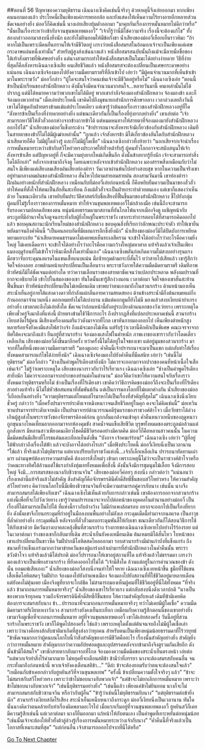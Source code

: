 ##ตอนที่ 56 ปัญหาของความยุติธรรม
เฉินฉางเซิงคิดเช่นนี้จริงๆ ด้วยเหตุนี้จึงเอ่ยออกมา หากเพียงคนนอกมองแล้ว ประโยคนี้เป็นเพียงแค่การหยอกล้อ และยังแสดงให้เห็นความไร้ยางอายอีกหลายส่วน ชัดเจนอย่างยิ่ง ม่ออวี่ก็คิดเช่นนี้ นางเอ่ยเสียงทุ้มต่ำออกมา “มาคุยกันเรื่องการหมั้นหมายไม่ดีกว่าหรือ”
“นั่นเป็นเรื่องระหว่างข้ากับจวนขุนพลเทพตงอวี้”
“เจ้าก็รู้ว่านี่มิใช่ความจริง เรื่องนี้จะต้องแก้ไข”
ทั้งสองกล่าวออกมาสงบนิ่งยิ่งนัก และยังไม่ยินยอมให้มีข้อกังขา
น้ำเสียงของม่ออวี่เยือกเย็นราวหิมะ “ถ้าหากไม่เป็นเพราะมีคนยืนกรานให้เจ้ามีชีวิตอยู่ เกรงว่าหนังสือสมรสในอ้อมอกเจ้าจะเป็นเพียงแค่เศษกระดาษแผ่นหนึ่งเท่านั้น”
สำหรับผู้สูงส่งเช่นนางแล้ว หนังสือสมรสฉบับนั้นถึงแม้จะมีลายมือชื่อของใต้เท้าสังฆราชที่พิเศษอย่างยิ่ง แต่นางสามารถทำให้หนังสือสมรสเป็นโมฆะได้อย่างง่ายดาย วิธีที่ง่ายที่สุดก็คือสังหารเฉินฉางเซิงเสีย คนเสียชีวิตแล้ว หนังสือสมรสจะต้องเปลี่ยนเป็นเศษกระดาษอย่างแน่นอน
เฉินฉางเซิงจ้องมองไปยังความมืดยามราตรีที่ลึกเข้าไป เอ่ยว่า “มีผู้คนจำนวนมากที่เห็นข้าเข้ามาในพระราชวัง”
ม่ออวี่กล่าว “ผู้ใดจะสนใจว่าคนเช่นเจ้าจะมีชีวิตอยู่หรือไม่”
เฉินฉางเซิงเอ่ย “ตอนนี้ข้าเป็นนักเรียนของสำนักฝึกหลวง ดังนั้นจึงมีคนจำนวนมากสนใจ...หลายวันมานี้ คนเหล่านั้นไม่ได้ปรากฏ แต่มิได้หมายความว่าพวกเขาไม่ได้มีอยู่ พวกเขากำลังจ้องมองสำนักฝึกหลวง จ้องมองข้า และก็จ้องมองพวกท่าน”
เมื่อเอ่ยประโยคนี้ เขาคิดไปถึงมุขนายกสำนักการศึกษากลาง
เวลาล่วงเลยถึงวันนี้ เขาไม่ได้พูดกับฝ่ายตรงข้ามแม้แต่ประโยคเดียว แต่เขารู้ว่าต้นตอเรื่องราวของสำนักฝึกหลวงอยู่ที่ใด
“สังหารข้าเป็นเรื่องที่ง่ายดายอย่างยิ่ง แต่ขณะเดียวกันก็เป็นเรื่องที่ยุ่งยากอย่างยิ่ง”
เขาเอ่ยต่อ “เจ้าสามารถหาวิธีให้ลั่วลั่วออกห่างจากข้างกายข้าได้ แต่หมดหนทางให้สายตาที่จ้องมองมายังสำนักฝึกหลวงออกไปได้”
น้ำเสียงของม่ออวี่แข็งกระด้าง “ข้าปรารถนาจะสังหารเจ้ามิเกี่ยวข้องกับสำนักฝึกหลวง เดิมทีในสายตาของข้าก็ไม่ได้มีผู้เฒ่าเหล่านั้น”
“ถูกแล้ว เจ้าสังหารข้า มิได้เกี่ยวข้องอันใดกับสำนักฝึกหลวง น่าเสียดายก็คือ ไม่มีผู้ใดล่วงรู้ และก็ไม่มีผู้ใดเชื่อ”
เฉินฉางเซิงกล่าวทิ้งท้ายว่า “นอกเสียจากเจ้านำเรื่องการหมั้นหมายระหว่างข้ากับสวีโหย่วหรงประกาศให้ทั่วหล้ารับรู้ ผู้คนทั่วโลกอาจจะสนับสนุนให้เจ้าสังหารข้าเสีย แต่ปัญหาอยู่ที่ ก็จะมีความยุ่งยากใหม่เกิดขึ้นอีก ดังนั้นข้าอยากรู้ยิ่งนัก เจ้าจะสามารถทำสิ่งใดได้อีกเล่า”
หลังจากเขามาถึงจิงตู โดยเฉพาะหลังจากเข้าสำนักฝึกหลวง มองสรรพสิ่งเหมือนกับว่าไม่สนใจ มีเพียงแค่เสียงลมเสียงฝนเสียงท่องตำรา วันเวลาผ่านพ้นไปอย่างสงบสุข หากในความเป็นจริงเขาอยู่ท่ามกลางลมฝนของสำนักฝึกหลวง สั่นไหวไปตามสายลมสายฝน
สองสามวันมานี้ เขาท่องตำราฝึกฝนอย่างหนักที่สำนักฝึกหลวง เหมือนกับที่ม่ออวี่เอ่ยก่อนหน้านี้ ก็คือหยิบยืมความเป็นมาของลั่วลั่ว ทำให้คนที่ตั้งใจให้ตนเป็นภัยสั่นสะเทือน ถึงแม้ลั่วลั่วจะเป็นฝ่ายกระทำด้วยตนเอง แต่เขาก็แสดงว่าเห็นด้วย ในขณะเดียวกัน เขาหยิบยืมประวัติศาสตร์กับชื่อเสียงที่ฟื้นขึ้นมาของสำนักฝึกหลวง ชี้ไปยังกลุ่มผู้คนที่ไม่รู้เรื่องราวของการหมั้นหมาย ทำให้จวนขุนพลเทพตงอวี้ไม่กล้าลงมือ เช่นนี้ถึงจะสามารถรับรองความปลอดภัยของตน
หนุ่มน้อยธรรมดามาสถานที่อันไกลโพ้นจากเมืองจิงตู เผชิญหน้ากับตระกูลที่มีอำนาจในจิงตูจนกระทั่งกับผู้ยิ่งใหญ่ในพระราชวัง เขากระทำการตอบโต้ที่สามารถคิดออกไปแล้ว ขอบคุณสถานะนักเรียนใหม่ของสำนักฝึกหลวง ขอบคุณสิ่งที่เรียกว่าลักษณะประจำตัว ทำให้เขายืนหยัดมาจนถึงค่ำคืนนี้
“เป็นคนลอบกัดที่มีแผนการลึกซึ้งยิ่งนัก”
น้ำเสียงของม่ออวี่มิได้ปิดบังการเหยียดหยามเยาะเย้ย “น่าเสียดายคนธรรมดาไม่เคยพบเห็นทะเลสีคราม จะเข้าใจได้อย่างไรว่าอะไรคือความยิ่งใหญ่ ไม่เคยเด็ดดารา จะเข้าใจได้อย่างไรว่าอะไรคือความกว้างใหญ่มหาศาล แท้จริงแล้วเจ้าเป็นเพียงแมลงฤดูร้อนที่ไม่เข้าใจว่าหิมะคือสิ่งใดเท่านั้นเอง”
เฉินฉางเซิงพลันก่อเกิดความไม่สงบอย่างรุนแรง มือขวาจับกระดุมนอแรดในแขนเสื้อแนบแน่น มือซ้ายกุมด้ามกระบี่สั้นไว้
ทว่าสายไปเสียแล้ว
เขารู้สึกว่าจิตใจล่องลอย ภาพด้านหน้าแปรเปลี่ยนเป็นเลือนราง
พระราชวังภายใต้ความมืดมิดยามราตรี เดิมทีภาพทิวทัศน์ก็มิได้ชัดเจนแต่อย่างใด ทว่าความเลือนรางของสายตาชัดเจนว่าแปลกประหลาด
พลังลมปราณที่ยากจะอธิบายได้ เข้าไปในสมองของเขา ทันใดนั้นเขารู้สึกง่วงนอน
เวลาต่อมา จิตใจของเขาสั่นสะท้าน ฟื้นขึ้นมา
ทิวทัศน์แปรเปลี่ยนเป็นไม่เหมือนเดิม เขาพบว่าตนเองมาถึงในสวนรกร้าง ด้านหน้ามองเห็นสระน้ำเย็นอยู่ภายใต้แสงดวงดาวที่กำลังแผ่กลิ่นอายความสยดสยอง ด้านข้างสระน้ำมีกิ่งต้นเหมยแผ่กิ่งก้านออกมาจำนวนหนึ่ง ดอกเหมยยังไม่ได้เบ่งบาน แม้แต่ดอกตูมก็ยังไม่มี มองแล้วสงบเงียบน่ายำเกรงอย่างยิ่ง
เขาตกตะลึงไม่เอ่ยสิ่งใด ชัดเจนว่าก่อนหน้านี้ยังอยู่ระเบียงด้านนอกของวังเว่ยยาง เพราะเหตุใดเพียงชั่วครู่จึงมาถึงที่แห่งนี้
ฝ่ายตรงข้ามใช้วิธีการอะไร ถึงปรากฏสิ่งที่แปลกประหลาดเช่นนี้
สวนรกร้างเงียบสงัดไร้ผู้คน มีเสียงเครื่องดนตรีแว่วดังมาจากที่ไกล
เขาหันกายมองออกไป เห็นเพียงตำหนักสูงหลายร้อยจั้งยังคงมีแสงไฟสว่างจ้า ถึงแม้จะมองไม่เห็น แต่รับรู้ว่าเวลานี้คึกคักเป็นพิเศษ
คณะเจรจาจากทิศใต้คงจะมาถึงแล้ว
ยืนอยู่ที่สวนรกร้าง จ้องมองแสงไฟในตำหนัก ภาพเงาของเขาราวกับว่าโดดเดี่ยวเหลือเกิน
เสียงของม่ออวี่ดังขึ้นมาอีกครั้ง ทว่าครั้งนี้ไม่ได้อยู่ในใจของเขา แต่อยู่มุมของสวนรกร้าง มาจากที่ใดที่หนึ่งของความมืดยามราตรี “มองดูเถอะ ค่ำคืนนี้เจ้าปรารถนาจะมาเป็นแขก แต่กลับทำให้เรื่องทั้งหมดสามารถแก้ไขได้ง่ายยิ่งนัก”
เฉินฉางเซิงจ้องมองไปยังค่ำคืนที่มืดสนิท เอ่ยว่า “เช่นนี้ไม่ยุติธรรม”
ม่ออวี่กล่าว “ช่างเป็นคำพูดไร้เดียงสายิ่งนัก ไม่ควรจะออกมาจากปากของคนที่หน้าเนื้อใจเสือเช่นเจ้า”
ไม่รู้ว่าเพราะเหตุใด เสียงของนางราวกับว่าไร้เรี่ยวแรง
เฉินฉางเซิงเอ่ย “ช่างเป็นคำพูดไร้เดียงสายิ่งนัก ไม่ควรจะออกมาจากปากของท่านม่อในตำนาน”
ม่ออวี่คิดว่าเขาให้ความสนใจกับเรื่องราวทั้งหมดว่ายุติธรรมหรือไม่ ช่างเป็นเรื่องที่ไร้เดียงสา
เขาคิดว่าวิธีการคิดของม่ออวี่ถึงจะเป็นเรื่องที่ไร้เดียงสาอย่างแท้จริง
นี่ไม่ใช่หัวข้อสนทนาที่สัมพันธ์กัน แต่เป็นการมองโลกที่ไม่แตกต่างกัน
น้ำเสียงของม่ออวี่เยือกเย็นอย่างยิ่ง “ความยุติธรรมแต่ไหนแต่ไรมาหาได้เป็นเรื่องที่สำคัญที่สุดไม่”
เฉินฉางเซิงนิ่งเงียบชั่วครู่ กล่าวว่า “เมื่อครั้งปรมาจารย์ระดับเจาหมิงหนาวจนเสียชีวิตอยู่ในคุก คงจะไม่คิดเช่นนี้”
ม่อเหวินซานปรมาจารย์ระดับเจาหมิง เป็นปรมาจารย์ด้านวรรณคดีรุ่นแรกของราชวงศ์ต้าโจว เมื่อวัยชราได้ล่วงเกินผู้สูงส่งในพระราชวังของจักรพรรดิองค์ก่อน ถูกกลั่นแกล้งจนเข้าคุก ค่ำคืนหนาวเหน็บของฤดูหนาวถูกขุนนางโหดเหี้ยมลากออกมาจากห้องคุมขัง สาดน้ำจนแข็งเสียชีวิต บุรุษทั้งหมดของตระกูลม่อล้วนแต่ถูกสังหาร มีหลานสาวเพียงคนเดียวโชคดีมีชีวิตรอดอย่างมิคาดคิด
ม่ออวี่ก็คือหลานสาวคนนั้น
ในความมืดมิดพลันมีเสียงที่โกรธแค้นและเยือกเย็นดังขึ้น “บังอาจ เจ้าคนเร่ร่อน!”
เฉินฉางเซิง เอ่ยว่า “ผู้ที่อยู่ใต้ฟ้ากล่าวถึงเรื่องใต้ฟ้า แล้วจะบังอาจได้อย่างไรเล่า”
เมื่อฟังประโยคนี้ ม่ออวี่เงียบนิ่งเป็นเวลานาน
“ใช่แล้ว ที่จริงแล้วไม่ยุติธรรม แต่หากเปรียบกับราชวังแห่งนี้...เจ้าก็เล็กเหลือเกิน ปรารถนาทัดทานเผ่ามาร เผ่ามนุษย์ต้องการความสามัคคี ต้องการสิ่งใหม่ๆ เข้ามา เพราะเหตุนี้ไม่ว่าจะเป็นราชวงศ์ต้าโจวหรือว่าคณะทางทิศใต้ล้วนแต่ใช้แรงกำลังทุ่มเททั้งหมดเพื่อสิ่งนี้ ดังนั้นจึงมีการชุมนุมไม้เลื้อย จึงมีการสอบใหญ่ จึงมี...การสมรสของนางกับชิวซานจวิน”
เสียงของม่ออวี่ค่อยๆ สงบนิ่ง กล่าวต่อว่า “แน่นอนว่าเรื่องเหล่านี้แท้จริงแล้วไม่สำคัญ สิ่งสำคัญก็คือจักรพรรดินีศักดิ์สิทธิ์ชื่นชอบสวีโหย่วหรง ให้ความสำคัญสวีโหย่วหรง คิดว่าบนโลกใบนี้มีเพียงชิวซานจวินที่จะมีความสามารถคู่ควรกับนาง เช่นนั้น นางจึงสามารถสมรสได้เพียงกับเขา”
เฉินฉางเซิงไม่เห็นด้วยกับการกล่าวเช่นนี้ เขาต้องการออกจากสวนรกร้างแห่งนี้เพื่อที่จะไปวังเว่ยยาง
เขารู้ว่าตนปรารถนาจะจากไปต่อหน้าของบุคคลในตำนานอย่างม่ออวี่ เป็นเรื่องที่ไม่สามารถเป็นไปได้ ที่แห่งนี้ราวกับอ้างว้าง ไม่มีกำแพงล้อมรอบ อยากจะออกไปเป็นเรื่องที่ยากยิ่ง ดังนั้นเขาจึงโยนกระดุมที่กำอยู่ในมือลงบนพื้นอย่างไม่ลังเล
กระดุมเม็ดนี้ทำมาจากนอแรด เป็นอาวุธที่ล้ำค่าอย่างยิ่ง
กระดุมพันลี้
หลังจากที่ลั่วลั่วมอบกระดุมพันลี้ให้กับเขา ขณะเดียวกันก็ได้สอนวิธีการใช้ให้กับเขาด้วย
มีควันบางเบาคละคลุ้งขึ้นที่สวนรกร้าง ร่างกายของเฉินฉางเซิงหายไปอย่างไร้ร่องรอย
แต่ในเวลาต่อมา ร่างของเขาก็กลับมาที่เดิม
สระน้ำเย็นยังคงเหมือนเดิม ต้นเหมยมิได้สั่นไหว
ใบหน้าของเขาแปรเปลี่ยนเป็นขาวซีด ริมฝีปากมีโลหิตสดไหลออกมา
รอบสวนรกร้างมีม่านกำบังที่แข็งแกร่ง ถึงขนาดที่ว่าแข็งแกร่งมากกว่าตาข่ายควันของผู้แกร่งกล้าเผ่ามารที่สำนักฝึกหลวงในค่ำคืนนั้น
พระราชวังต้าโจว แท้จริงแล้วมิได้ปรกติ
ม่ออวี่ปรารถนาให้เขาอยู่สถานที่ใด แท้จริงแล้วไม่ธรรมดา
เกรงว่ามองแล้วจะเป็นเพียงสวนรกร้าง ที่ยังคงออกไปไม่ได้
“เจ้ามีสิ่งใด ล้วนแต่อยู่ในการคำนวณของข้า ดังนั้น ยอมแพ้เสียเถอะ” น้ำเสียงของม่ออวี่สงบนิ่งจนทำให้ใจหาย
เฉินฉางเซิงเงยหน้าขึ้น ชูมือที่ใช้แขนเสื้อเช็ดโลหิตสดๆ ริมฝีปาก จ้องมองไปยังกำแพงเมือง จ้องมองไปยังสถานที่ที่ใช้ชีวิตอยู่มาหลายเดือนแต่ยังคงไม่คุ้นเคย เมืองจิงตูที่ยากจะใกล้ชิด ไม่สามารถมองเห็นผู้คนที่ใช้ชีวิตอยู่ที่นี่ได้ทั้งหมด
“ที่จริงแล้ว ข้ามาถอนการหมั้นหมายจริงๆ”
น้ำเสียงของเขาไร้เรี่ยวแรง แต่กลับสงบนิ่งดังเวลาปกติ “นางเป็นของพวกเจ้าทุกคน รวมถึงจักรพรรดินีศักดิ์สิทธิ์ก็ชื่นชอบ ให้ความสำคัญกับหงส์ เดิมทีข้ามิเคยคิดต้องการจะสมรสกับนาง ข้า...ปรารถนาที่จะมาถอนการหมั้นหมายจริงๆ ทว่าไม่เคยมีผู้ใดเชื่อ”
ความมืดมิดยามราตรีเงียบเหงาวังเวง สวนรกร้างยังคงเย็นยะเยือก เหมือนกับความรู้สึกตอนนี้ของเขาอย่างยิ่ง
เขามาจิงตูเพื่อที่จะถอนการหมั้นหมาย อยู่ที่จวนขุนพลเทพตงอวี้ เขาได้เอ่ยสองครั้ง วันนี้อยู่ที่สวนรกร้างในพระราชวัง เขาก็ได้พูดไปสองครั้ง
ใช่แล้ว เพราะเหตุใดตั้งแต่ต้นจนจบถึงไม่มีผู้ใดเชื่อเล่า
เพราะว่านางคือหงส์กลับชาติมาเกิดที่สูงส่งกว่าทุกคน สำหรับตนเป็นเพียงหนุ่มน้อยธรรมดาที่ไร้วรยุทธ์
“ข้าชัดเจนมากกว่าผู้คนบนโลกใบนี้ว่าสิ่งสำคัญของการมีชีวิตคืออะไร เรื่องนั้นสำคัญอย่างยิ่ง สำคัญยิ่งกว่าการหมั้นหมาย สำคัญมากกว่าความอัปยศอดสูและอุปสรรคหลังจากข้ามาถึงจิงตูรวมกันเสียอีก ดังนั้นข้ามิได้สนใจ”
เขาชักสายตากลับมาจากที่ไกล จ้องมองความมืดมิดของสระน้ำเย็นตรงหน้า เอ่ยต่อ “แต่พวกเจ้าทำสิ่งไร้ค่ามากมาย ไม่หยุดที่จะเตือนสติข้า ข้ามีว่าที่ภรรยา นางจะต้องสมรสกับคนอื่น จนกระทั่งมาถึงก่อนหน้านี้ พวกเจ้ายังคงเตือนสติข้า...”
“ดีล่ะ ข้าจะต้องยอมรับว่าตนจะต้องสนใจแล้ว”
“เหมือนกับข้าเคยกล่าวกับฮูหยินสวีที่จวนขุนพลเทพ”
“ครั้งนี้ ข้าเปลี่ยนความตั้งใจจริงๆ แล้ว”
“ข้าจะไม่สมรสกับสวีโหย่วหรง เพราะว่าข้าไม่ชอบนางกับพวกเจ้า”
“แต่ข้าจะไม่ยกเลิกการหมั้นหมาย เพราะว่าข้าไม่ชอบนางกับพวกเจ้า”
“เช่นนี้ยุติธรรมอย่างยิ่ง”
“เช่นนี้แล้ว เพียงแค่ข้าไม่ยินยอม นางก็จะไม่สามารถสมรสกับชิวซานจวิน หรือว่ากับผู้อื่น”
“ข้ารู้ว่าเช่นนี้ไม่ยุติธรรมกับนาง”
“แต่ยุติธรรมต่อข้ายิ่งนัก”
สวนรกร้างเงียบสงัดไร้เสียง
สระน้ำเย็นเหน็บหนาวถึงกระดูก
ม่ออวี่เงียบนิ่งเป็นเวลานาน ทันใดนั้นนางคิดว่าตนคล้ายกับทำเรื่องผิดพลาดอะไรไป
เมื่อแรกเริ่มอยู่ที่จวนขุนพลเทพตงอวี้ ฮูหยินสวีก็เคยมีความรู้สึกเช่นนี้
แต่เวลาต่อมา นางก็ยิ้มออกมา แก้หน้าให้กับตนเอง เป็นคำพูดที่เยาะหยันต่อหนุ่มน้อย
“เช่นนั้นเจ้าจะต้องให้ทั่วทั้งต้าลู่ล่วงรู้เรื่องการหมั้นหมายระหว่างเจ้ากับนาง”
“ค่ำคืนนี้ที่จริงแล้วเป็นโอกาสที่เหมาะสมที่สุด”
“แต่ก่อนอื่น เจ้าสามารถออกไปจากที่นี่ได้หรือ”




[Go To Next Chapter]( ./58.md)